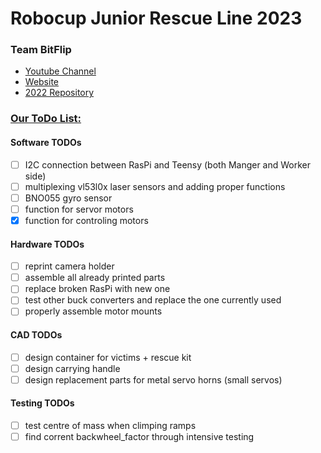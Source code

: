 # Robocup Junior Rescue Line 2023
### Team BitFlip


* [Youtube Channel](https://www.youtube.com/channel/UCC9BH-tkFcYVH9Up8JBV4LQ)
* [Website](http://kraemer123.de/)
* [2022 Repository](https://github.com/saegersven/robocup)

### <u>Our ToDo List:</u>

#### Software TODOs

- [ ] I2C connection between RasPi and Teensy (both Manger and Worker side)
- [ ] multiplexing vl53l0x laser sensors and adding proper functions
- [ ] BNO055 gyro sensor
- [ ] function for servor motors
- [x] function for controling motors

#### Hardware TODOs

- [ ] reprint camera holder
- [ ] assemble all already printed parts
- [ ] replace broken RasPi with new one
- [ ] test other buck converters and replace the one currently used
- [ ] properly assemble motor mounts

#### CAD TODOs
- [ ] design container for victims + rescue kit
- [ ] design carrying handle
- [ ] design replacement parts for metal servo horns (small servos)

#### Testing TODOs
- [ ] test centre of mass when climping ramps
- [ ] find corrent backwheel_factor through intensive testing

